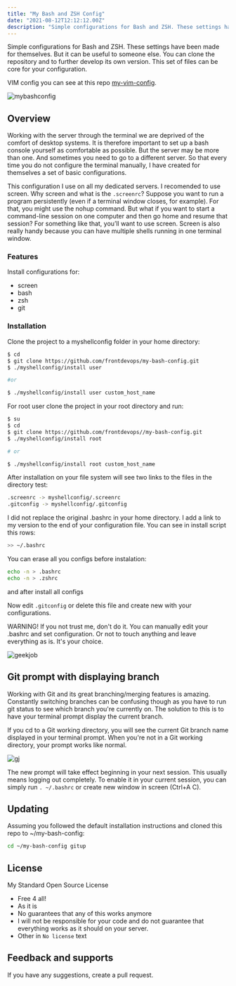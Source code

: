 ```yaml
---
title: "My Bash and ZSH Config"
date: "2021-08-12T12:12:12.00Z"
description: "Simple configurations for Bash and ZSH. These settings have been made for themselves. But it can be useful to someone else"
---
```


Simple configurations for Bash and ZSH. These settings have been made for themselves.
But it can be useful to someone else. You can clone the repository and to further develop its own version.
This set of files can be core for your configuration.



VIM config you can see at this repo <a href="https://github.com/frontdevops/my-vim-config" target="_blank">my-vim-config</a>.

![mybashconfig](https://raw.githubusercontent.com/frontdevops/my-bash-config/master/misc/assets/zsh.jpg)


## Overview

Working with the server through the terminal we are deprived of the comfort of desktop systems.
It is therefore important to set up a bash console yourself as comfortable as possible. But the server may be more than one.
And sometimes you need to go to a different server. So that every time you do not configure the terminal manually,
I have created for themselves a set of basic configurations.

This configuration I use on all my dedicated servers. I recomended to use screen.
Why screen and what is the `.screenrc`? Suppose you want to run a program persistently (even if a terminal window closes, for example).
For that, you might use the nohup command. But what if you want to start a command-line session on one computer and then go home and resume that session?
For something like that, you’ll want to use screen. Screen is also really handy because you can have multiple shells running in one terminal window.

### Features
Install configurations for:
- screen
- bash
- zsh
- git

### Installation
Clone the project to a myshellconfig folder in your home directory:

```bash
$ cd
$ git clone https://github.com/frontdevops/my-bash-config.git
$ ./myshellconfig/install user

#or

$ ./myshellconfig/install user custom_host_name
```

For root user clone the project in your root directory and run:

```bash
$ su
$ cd
$ git clone https://github.com/frontdevops//my-bash-config.git
$ ./myshellconfig/install root

# or

$ ./myshellconfig/install root custom_host_name
```

After installation on your file system will see two links to the files in the directory test:

```bash
.screenrc -> myshellconfig/.screenrc
.gitconfig -> myshellconfig/.gitconfig
```

I did not replace the original .bashrc in your home directory. I add a link to my version to the end of your configuration file. You can see in install script this rows:

```bash
>> ~/.bashrc
```

You can erase all you configs before instalation:

```bash
echo -n > .bashrc
echo -n > .zshrc
```

and after install all configs

Now edit `.gitconfig` or delete this file and create new with your configurations.

WARNING! If you not trust me, don't do it. You can manually edit your .bashrc and set configuration.
Or not to touch anything and leave everything as is. It's your choice.

![geekjob](https://raw.githubusercontent.com/frontdevops/my-bash-config/master/misc/assets/bash.jpg)


## Git prompt with displaying branch
Working with Git and its great branching/merging features is amazing. Constantly switching branches can be confusing though as you have to run git status to see which branch you're currently on. The solution to this is to have your terminal prompt display the current branch.

If you cd to a Git working directory, you will see the current Git branch name displayed in your terminal prompt. When you're not in a Git working directory, your prompt works like normal.

![gj](https://raw.githubusercontent.com/frontdevops/my-bash-config/master/misc/assets/bash-root.jpg)

The new prompt will take effect beginning in your next session. This usually means logging out completely.
To enable it in your current session, you can simply run `. ~/.bashrc` or create new window in screen (Ctrl+A C).


## Updating
Assuming you followed the default installation instructions and cloned this repo to ~/my-bash-config:

```bash
cd ~/my-bash-config gitup
```


## License
My Standard Open Source License
- Free 4 all!
- As it is
- No guarantees that any of this works anymore
- I will not be responsible for your code and do not guarantee that everything works as it should on your server.
- Other in `No license` text

## Feedback and supports
If you have any suggestions, create a pull request.
